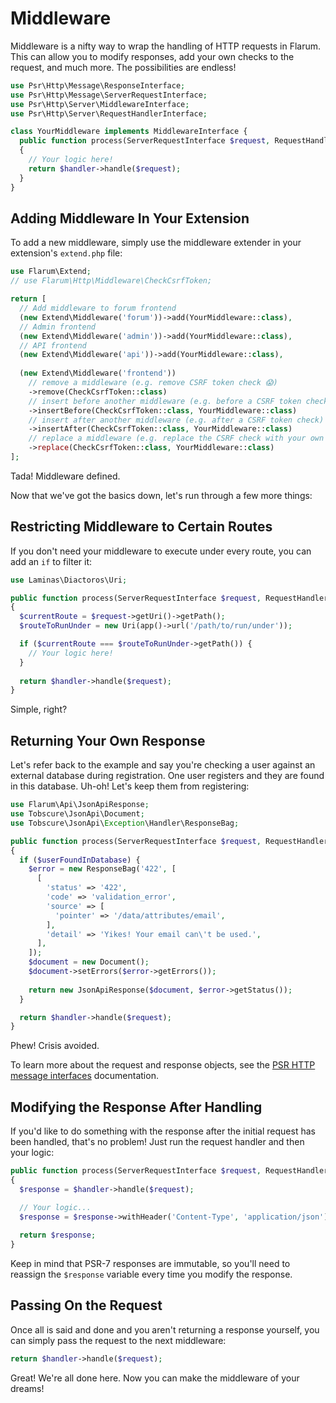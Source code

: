 #  Middleware

Middleware is a nifty way to wrap the handling of HTTP requests in Flarum. This can allow you to modify responses, add your own checks to the request, and much more. The possibilities are endless!

```php
use Psr\Http\Message\ResponseInterface;
use Psr\Http\Message\ServerRequestInterface;
use Psr\Http\Server\MiddlewareInterface;
use Psr\Http\Server\RequestHandlerInterface;

class YourMiddleware implements MiddlewareInterface {
  public function process(ServerRequestInterface $request, RequestHandlerInterface $handler): ResponseInterface
  {    
    // Your logic here!
    return $handler->handle($request);
  }
}
```

## Adding Middleware In Your Extension

To add a new middleware, simply use the middleware extender in your extension's `extend.php` file:

```php
use Flarum\Extend;
// use Flarum\Http\Middleware\CheckCsrfToken;

return [
  // Add middleware to forum frontend
  (new Extend\Middleware('forum'))->add(YourMiddleware::class),
  // Admin frontend
  (new Extend\Middleware('admin'))->add(YourMiddleware::class),
  // API frontend
  (new Extend\Middleware('api'))->add(YourMiddleware::class),
  
  (new Extend\Middleware('frontend'))
    // remove a middleware (e.g. remove CSRF token check 😱)
    ->remove(CheckCsrfToken::class)
    // insert before another middleware (e.g. before a CSRF token check)
    ->insertBefore(CheckCsrfToken::class, YourMiddleware::class)
    // insert after another middleware (e.g. after a CSRF token check)
    ->insertAfter(CheckCsrfToken::class, YourMiddleware::class)
    // replace a middleware (e.g. replace the CSRF check with your own implementation)
    ->replace(CheckCsrfToken::class, YourMiddleware::class)
];
```

Tada! Middleware defined.

Now that we've got the basics down, let's run through a few more things:

## Restricting Middleware to Certain Routes

If you don't need your middleware to execute under every route, you can add an `if` to filter it:

```php
use Laminas\Diactoros\Uri;

public function process(ServerRequestInterface $request, RequestHandlerInterface $handler): ResponseInterface
{
  $currentRoute = $request->getUri()->getPath();
  $routeToRunUnder = new Uri(app()->url('/path/to/run/under'));

  if ($currentRoute === $routeToRunUnder->getPath()) {
    // Your logic here!
  }
  
  return $handler->handle($request);
}
```

Simple, right?

## Returning Your Own Response

Let's refer back to the example and say you're checking a user against an external database during registration. One user registers and they are found in this database. Uh-oh! Let's keep them from registering:

```php
use Flarum\Api\JsonApiResponse;
use Tobscure\JsonApi\Document;
use Tobscure\JsonApi\Exception\Handler\ResponseBag;

public function process(ServerRequestInterface $request, RequestHandlerInterface $handler): ResponseInterface
{
  if ($userFoundInDatabase) {
    $error = new ResponseBag('422', [
      [
        'status' => '422',
        'code' => 'validation_error',
        'source' => [
          'pointer' => '/data/attributes/email',
        ],
        'detail' => 'Yikes! Your email can\'t be used.',
      ],
    ]);
    $document = new Document();
    $document->setErrors($error->getErrors());
  
    return new JsonApiResponse($document, $error->getStatus());
  }

  return $handler->handle($request);
}
```

Phew! Crisis avoided.

To learn more about the request and response objects, see the [PSR HTTP message interfaces](https://www.php-fig.org/psr/psr-7/#1-specification) documentation.

## Modifying the Response After Handling

If you'd like to do something with the response after the initial request has been handled, that's no problem! Just run the request handler and then your logic:

```php
public function process(ServerRequestInterface $request, RequestHandlerInterface $handler): ResponseInterface
{
  $response = $handler->handle($request);

  // Your logic...
  $response = $response->withHeader('Content-Type', 'application/json');
  
  return $response;
}
```

Keep in mind that PSR-7 responses are immutable, so you'll need to reassign the `$response` variable every time you modify the response.

## Passing On the Request

Once all is said and done and you aren't returning a response yourself, you can simply pass the request to the next middleware:

```php
return $handler->handle($request);
```

Great! We're all done here. Now you can make the middleware of your dreams!
